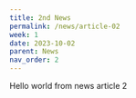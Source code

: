 ```yaml
---
title: 2nd News
permalink: /news/article-02
week: 1
date: 2023-10-02
parent: News
nav_order: 2
---
```



Hello world from news article 2
